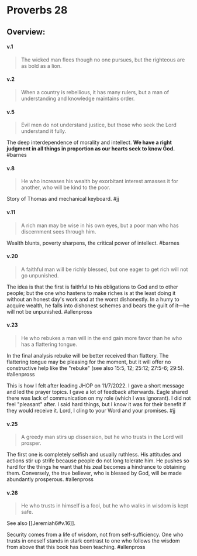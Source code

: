 # Proverbs 28

## Overview:


#### v.1
>The wicked man flees though no one pursues, but the righteous are as bold as a lion.

#### v.2
>When a country is rebellious, it has many rulers, but a man of understanding and knowledge maintains order.


#### v.5
>Evil men do not understand justice, but those who seek the Lord understand it fully.

The deep interdependence of morality and intellect. **We have a right judgment in all things in proportion as our hearts seek to know God.**
#barnes 

#### v.8
>He who increases his wealth by exorbitant interest amasses it for another, who will be kind to the poor.

Story of Thomas and mechanical keyboard.
#jj 

#### v.11
>A rich man may be wise in his own eyes, but a poor man who has discernment sees through him.

Wealth blunts, poverty sharpens, the critical power of intellect.
#barnes 

#### v.20
>A faithful man will be richly blessed, but one eager to get rich will not go unpunished.

The idea is that the first is faithful to his obligations to God and to other people; but the one who hastens to make riches is at the least doing it without an honest day's work and at the worst dishonestly. In a hurry to acquire wealth, he falls into dishonest schemes and bears the guilt of it—he will not be unpunished.
#allenpross 

#### v.23
>He who rebukes a man will in the end gain more favor than he who has a flattering tongue.

In the final analysis rebuke will be better received than flattery. The flattering tongue may be pleasing for the moment, but it will offer no constructive help like the "rebuke" (see also 15:5, 12; 25:12; 27:5-6; 29:5).
#allenpross 

This is how I felt after leading JHOP on 11/7/2022. I gave a short message and led the prayer topics. I gave a lot of feedback afterwards. Eagle shared there was lack of communication on my role (which I was ignorant). I did not feel "pleasant" after. I said hard things, but I know it was for their benefit if they would receive it. Lord, I cling to your Word and your promises.
#jj 

#### v.25
>A greedy man stirs up dissension, but he who trusts in the Lord will prosper.

The first one is completely selfish and usually ruthless. His attitudes and actions stir up strife because people do not long tolerate him. He pushes so hard for the things he want that his zeal becomes a hindrance to obtaining them. Conversely, the true believer, who is blessed by God, will be made abundantly prosperous.
#allenpross 

#### v.26
>He who trusts in himself is a fool, but he who walks in wisdom is kept safe.

See also [[Jeremiah6#v.16]].

Security comes from a life of wisdom, not from self-sufficiency. One who trusts in oneself stands in stark contrast to one who follows the wisdom from above that this book has been teaching.
#allenpross 
